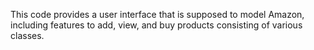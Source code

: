 This code provides a user interface that is supposed to model Amazon, including features to add, view, and buy products consisting of various classes.
